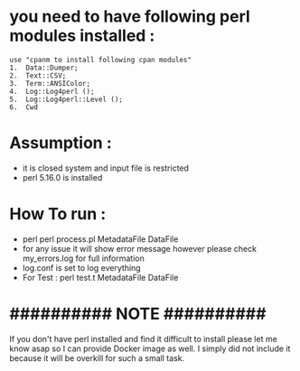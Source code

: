 # you need to have following perl modules installed :

    use "cpanm to install following cpan modules"
    1.  Data::Dumper;
    2.  Text::CSV;
    3.  Term::ANSIColor;
    4.  Log::Log4perl ();
    5.  Log::Log4perl::Level ();
    6.  Cwd

# Assumption :

  - it is closed system and input file is restricted
  - perl 5.16.0 is installed

# How To run :
  - perl perl process.pl MetadataFile DataFile
  - for any issue it will show error message however please check my_errors.log for full information
  - log.conf is set to log everything
  - For Test :  perl test.t MetadataFile DataFile

# ########## NOTE ########## #

If you don't have perl installed and find it difficult to install please let me know asap so I can provide Docker image as well.
I simply did not include it because it will be overkill for such a small task.
